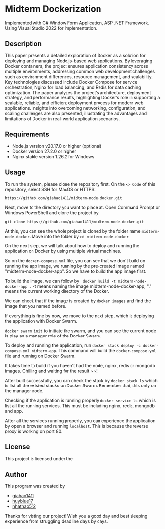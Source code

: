 # Midterm Dockerization

Implemented with C# Window Form Application, ASP .NET Framework. Using Visual Studio 2022 for implementation.

## Description

This paper presents a detailed exploration of Docker as a solution for deploying and managing Node.js-based web applications. By leveraging Docker containers, the 
project ensures application consistency across multiple environments, addressing common web development challenges such as environment differences, resource 
management, and scalability. Key technologies discussed include Docker Compose for service orchestration, Nginx for load balancing, and Redis for data caching
optimization. The paper analyzes the project’s architecture, deployment strategy, and performance results, highlighting Docker’s role in supporting a scalable,
reliable, and efficient deployment process for modern web applications. Insights into overcoming networking, configuration, and scaling challenges are also
presented, illustrating the advantages and limitations of Docker in real-world application scenarios.

## Requirements

* Node.js version v20.17.0 or higher (optional)
* Docker version 27.2.0 or higher
* Nginx stable version 1.26.2 for Windows

## Usage

To run the system, please clone the repository first. On the ` <> Code ` of this repository, select SSH for MacOS or HTTPS: 

` https://github.com/giahao1411/midterm-node-docker.git `

Next, move to the directory you want to place at. Open Command Prompt or Windows PowerShell and clone the project by

` git clone https://github.com/giahao1411/midterm-node-docker.git `

At this, you can see the whole project is cloned by the folder name ` midterm-node-docker `. Move into the folder by ` cd midterm-node-docker `

On the next step, we will talk about how to deploy and running the application on Docker by using multiple virtual machines. 

So on the ` docker-compose.yml ` file, you can see that we don't build on running the app image, we running by the pre-created image named "midterm-node-docker-app". 
So we have to build the app image first.

To build the image, we can follow by ` docker build -t midterm-node-docker-app .` -t means naming the image midterm-node-docker-app, "." means the current working directory of the Docker.

We can check that if the image is created by ` docker images ` and find the image that you named before.

If everything is fine by now, we move to the next step, which is deploying the application with Docker Swarm.

` docker swarm init ` to initiate the swarm, and you can see the current node is play as a manager role of the Docker Swarm.

To deploy and running the application, run ` docker stack deploy -c docker-compose.yml midterm-app `. This command will build the ` docker-compose.yml ` file and running on Docker Swarm.

It takes time to build if you haven't had the node, nginx, redis or mongodb images. Chilling and waiting for the result ~~!

After built successfully, you can check the stack by ` docker stack ls ` which is list all the existed stacks on Docker Swarm. Remember that, this only on the manager node.

Checking if the application is running properly ` docker service ls ` which is list all the running services. This must be including nginx, redis, mongodb and app.

After all the services running properly, you can experience the application by open a browser and running ` localhost `. This is because the reverse proxy is working on port 80. 

## License

This project is licensed under the 

## Author

This program was created by 

* [giahao1411](https://github.com/giahao1411)
* [huyblue17](https://github.com/huyblue17)
* [nhathao512](https://github.com/nhathao512)


Thanks for visting our project! Wish you a good day and best sleeping experience from struggling deadline days by days.

